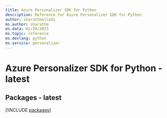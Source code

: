 ```yaml
---
title: Azure Personalizer SDK for Python
description: Reference for Azure Personalizer SDK for Python
author: sharathmalladi
ms.author: sharathm
ms.data: 01/20/2023
ms.topic: reference
ms.devlang: python
ms.service: personalizer
---
```

# Azure Personalizer SDK for Python - latest
## Packages - latest
[!INCLUDE [packages](personalizer-index.md)]